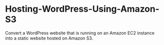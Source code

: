 # Hosting-WordPress-Using-Amazon-S3
Convert a WordPress website that is running on an Amazon EC2 instance into a static website hosted on Amazon S3.
